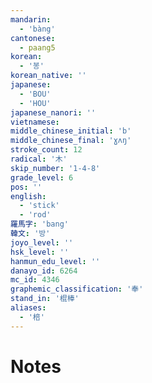 ```yaml
---
mandarin:
  - 'bàng'
cantonese:
  - paang5
korean:
  - '봉'
korean_native: ''
japanese:
  - 'BOU'
  - 'HOU'
japanese_nanori: ''
vietnamese:
middle_chinese_initial: 'b'
middle_chinese_final: 'ɣʌŋ'
stroke_count: 12
radical: '木'
skip_number: '1-4-8'
grade_level: 6
pos: ''
english:
  - 'stick'
  - 'rod'
羅馬字: 'bang'
韓文: '방'
joyo_level: ''
hsk_level: ''
hanmun_edu_level: ''
danayo_id: 6264
mc_id: 4346
graphemic_classification: '奉'
stand_in: '棍棒'
aliases:
  - '棓'
---
```


# Notes
